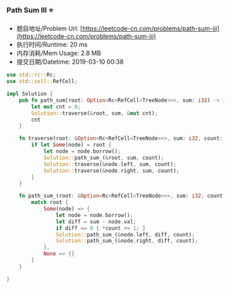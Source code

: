 
### Path Sum III :star:
- 题目地址/Problem Url: [https://leetcode-cn.com/problems/path-sum-iii](https://leetcode-cn.com/problems/path-sum-iii)
- 执行时间/Runtime: 20 ms 
- 内存消耗/Mem Usage: 2.8 MB
- 提交日期/Datetime: 2019-03-10 00:38

```rust
use std::rc::Rc;
use std::cell::RefCell;

impl Solution {
    pub fn path_sum(root: Option<Rc<RefCell<TreeNode>>>, sum: i32) -> i32 {
        let mut cnt = 0;
        Solution::traverse(&root, sum, &mut cnt);
        cnt
    }

    fn traverse(root: &Option<Rc<RefCell<TreeNode>>>, sum: i32, count: &mut i32) {
        if let Some(node) = root {
            let node = node.borrow();
            Solution::path_sum_(&root, sum, count);
            Solution::traverse(&node.left, sum, count);
            Solution::traverse(&node.right, sum, count);
        }
    }

    fn path_sum_(root: &Option<Rc<RefCell<TreeNode>>>, sum: i32, count: &mut i32) {
        match root {
            Some(node) => {
                let node = node.borrow();
                let diff = sum - node.val;
                if diff == 0 { *count += 1; }
                Solution::path_sum_(&node.left, diff, count);
                Solution::path_sum_(&node.right, diff, count);
            },
            None => {}
        }
    }

}

```
